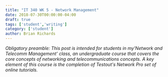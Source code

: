 ```yaml
---
title: "IT 340 WK 5 - Network Management"
date: 2018-07-30T00:00:00-04:00
draft: true
tags: ['student','writing']
category: ['student']
author: Brian Richards
---
```

*Obligatory preamble: This post is intended for students in my'Network and Telecomm Management' class, an undergraduate course that covers the core concepts of networking and telecommunications concepts. A key element of this course is the completion of Testout's Network Pro set of online tutorials.*